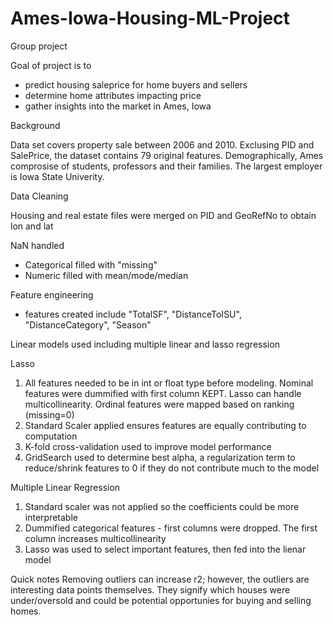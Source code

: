 # Ames-Iowa-Housing-ML-Project
Group project 

Goal of project is to 
  - predict housing saleprice for home buyers and sellers
  - determine home attributes impacting price
  - gather insights into the market in Ames, Iowa

Background

Data set covers property sale between 2006 and 2010. Exclusing PID and SalePrice, the dataset contains 79 original features.
Demographically, Ames comprosise of students, professors and their families. The largest employer is Iowa State Univerity.

Data Cleaning

Housing and real estate files were merged on PID and GeoRefNo to obtain lon and lat

NaN handled
  - Categorical filled with "missing"
  - Numeric filled with mean/mode/median

Feature engineering
  - features created include "TotalSF", "DistanceToISU", "DistanceCategory", "Season"

Linear models used including multiple linear and lasso regression

Lasso
1. All features needed to be in int or float type before modeling. Nominal features were dummified with first column KEPT. Lasso can handle multicollinearity. Ordinal features were mapped based on ranking (missing=0)
2. Standard Scaler applied ensures features are equally contributing to computation
3. K-fold cross-validation used to improve model performance
4. GridSearch used to determine best alpha, a regularization term to reduce/shrink features to 0 if they do not contribute much to the model

Multiple Linear Regression
1. Standard scaler was not applied so the coefficients could be more interpretable
2. Dummified categorical features - first columns were dropped. The first column increases multicollinearity
3. Lasso was used to select important features, then fed into the lienar model

Quick notes
Removing outliers can increase r2; however, the outliers are interesting data points themselves. They signify which houses were under/oversold and could be potential opportunies for buying and selling homes.
    
 
